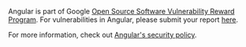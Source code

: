 Angular is part of Google [Open Source Software Vulnerability Reward Program](https://bughunters.google.com/about/rules/6521337925468160/google-open-source-software-vulnerability-reward-program-rules). For vulnerabilities in Angular, please submit your report [here](https://bughunters.google.com/report).

For more information, check out [Angular's security policy](https://angular.dev/guide/security).
